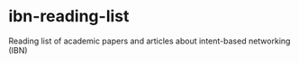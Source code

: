 # ibn-reading-list
Reading list of academic papers and articles about intent-based networking (IBN) 
